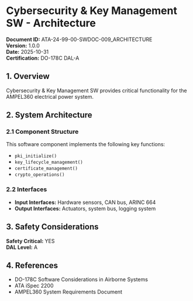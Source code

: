 # Cybersecurity & Key Management SW - Architecture

**Document ID:** ATA-24-99-00-SWDOC-009_ARCHITECTURE  
**Version:** 1.0.0  
**Date:** 2025-10-31  
**Certification:** DO-178C DAL-A

## 1. Overview

Cybersecurity & Key Management SW provides critical functionality for the AMPEL360 electrical power system.

## 2. System Architecture

### 2.1 Component Structure

This software component implements the following key functions:

- `pki_initialize()`
- `key_lifecycle_management()`
- `certificate_management()`
- `crypto_operations()`

### 2.2 Interfaces

- **Input Interfaces:** Hardware sensors, CAN bus, ARINC 664
- **Output Interfaces:** Actuators, system bus, logging system

## 3. Safety Considerations

**Safety Critical:** YES  
**DAL Level:** A

## 4. References

- DO-178C Software Considerations in Airborne Systems
- ATA iSpec 2200
- AMPEL360 System Requirements Document
